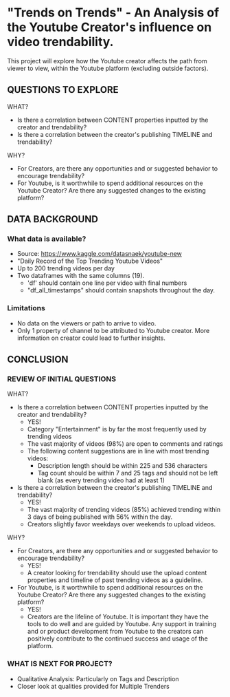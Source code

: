 # "Trends on Trends" - An Analysis of the Youtube Creator's influence on video trendability.

This project will explore how the Youtube creator affects the path from viewer to view, within the Youtube platform (excluding outside factors). 

## QUESTIONS TO EXPLORE

WHAT? 
* Is there a correlation between CONTENT properties inputted by the creator and trendability? 
* Is there a correlation between the creator's publishing TIMELINE and trendability? 

WHY?
* For Creators, are there any opportunities and or suggested behavior to encourage trendability?
* For Youtube, is it worthwhile to spend additional resources on the Youtube Creator? Are there any suggested changes to the existing platform?

## DATA BACKGROUND

### What data is available?
* Source: https://www.kaggle.com/datasnaek/youtube-new
* "Daily Record of the Top Trending Youtube Videos"
* Up to 200 trending videos per day
* Two dataframes with the same columns (19). 
    * 'df' should contain one line per video with final numbers 
    * "df_all_timestamps" should contain snapshots throughout the day. 

### Limitations
* No data on the viewers or path to arrive to video. 
* Only 1 property of channel to be attributed to Youtube creator. More information on creator could lead to further insights.

## CONCLUSION 

### REVIEW OF INITIAL QUESTIONS

WHAT? 
* Is there a correlation between CONTENT properties inputted by the creator and trendability?
    * YES!
    * Category "Entertainment" is by far the most frequently used by trending videos
    * The vast majority of videos (98%) are open to comments and ratings
    * The following content suggestions are in line with most trending videos:
        * Description length should be within 225 and 536 characters
        * Tag count should be within 7 and 25 tags and should not be left blank (as every trending video had at least 1)
* Is there a correlation between the creator's publishing TIMELINE and trendability?
    * YES! 
    * The vast majority of trending videos (85%) achieved trending within 3 days of being published with 56% within the day.
    * Creators slightly favor weekdays over weekends to upload videos. 

WHY?
* For Creators, are there any opportunities and or suggested behavior to encourage trendability?
    * YES! 
    * A creator looking for trendability should use the upload content properties and timeline of past trending videos as a guideline.
* For Youtube, is it worthwhile to spend additional resources on the Youtube Creator? Are there any suggested changes to the existing platform?
    * YES!
    * Creators are the lifeline of Youtube. It is important they have the tools to do well and are guided by Youtube. Any support in training and or product development from Youtube to the creators can positively contribute to the continued success and usage of the platform. 


### WHAT IS NEXT FOR PROJECT?

* Qualitative Analysis: Particularly on Tags and Description
* Closer look at qualities provided for Multiple Trenders